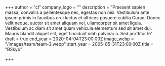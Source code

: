 +++
author = "cl"
company_logo = ""
description = "Praesent sapien massa, convallis a pellentesque nec, egestas non nisi. Vestibulum ante ipsum primis in faucibus orci luctus et ultrices posuere cubilia Curae; Donec velit neque, auctor sit amet aliquam vel, ullamcorper sit amet ligula. Vestibulum ac diam sit amet quam vehicula elementum sed sit amet dui. Mauris blandit aliquet elit, eget tincidunt nibh pulvinar a.  Sed porttitor le"
draft = true
end_year = 2020-04-04T23:00:00Z
image_webp = "/images/team/team-3.webp"
start_year = 2005-05-31T23:00:00Z
title = "BSkyb"

+++
